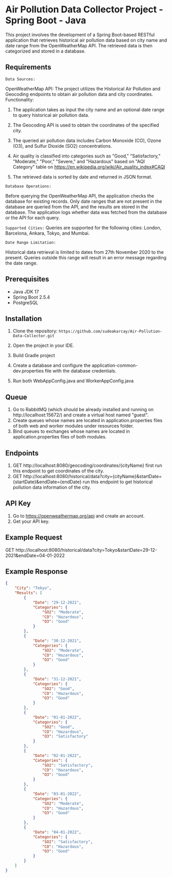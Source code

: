 
# Air Pollution Data Collector Project - Spring Boot - Java
This project involves the development of a Spring Boot-based RESTful application that retrieves historical air pollution data based on city name and date range from the OpenWeatherMap API. The retrieved data is then categorized and stored in a database. 

## Requirements

`Data Sources:`

OpenWeatherMap API: The project utilizes the Historical Air Pollution and Geocoding endpoints to obtain air pollution data and city coordinates.
Functionality:

1. The application takes as input the city name and an optional date range to query historical air pollution data.
2. The Geocoding API is used to obtain the coordinates of the specified city.
3. The queried air pollution data includes Carbon Monoxide (CO), Ozone (O3), and Sulfur Dioxide (SO2) concentrations.
4. Air quality is classified into categories such as "Good," "Satisfactory," "Moderate," "Poor," "Severe," and "Hazardous" based on "AQI Category" table on https://en.wikipedia.org/wiki/Air_quality_index#CAQI 

5. The retrieved data is sorted by date and returned in JSON format.

`Database Operations:`

Before querying the OpenWeatherMap API, the application checks the database for existing records.
Only date ranges that are not present in the database are queried from the API, and the results are stored in the database.
The application logs whether data was fetched from the database or the API for each query.

`Supported Cities:` Queries are supported for the following cities: London, Barcelona, Ankara, Tokyo, and Mumbai.

`Date Range Limitation:`

Historical data retrieval is limited to dates from 27th November 2020 to the present. Queries outside this range will result in an error message regarding the date range.



## Prerequisites
- Java JDK 17
- Spring Boot 2.5.4
- PostgreSQL


## Installation

1. Clone the repository: `https://github.com/sudeakarcay/Air-Pollution-Data-Collector.git`

2. Open the project in your IDE.

3. Build Gradle project

4. Create a database and configure the application-common-dev.properties file with the database credentials.

5. Run both WebAppConfig.java and WorkerAppConfig.java

## Queue

1. Go to RabbitMQ (which should be already installed and running on http://localhost:15672/) and create a virtual host named "guest".
2. Create queues whose names are located in application.properties files of both web and worker modules under resources folder.
3. Bind queues to exchanges whose names are located in application.properties files of both modules.

## Endpoints

1. GET http://localhost:8080/geocoding/coordinates/{cityName} first run this endpoint to get coordinates of the city.
2. GET http://localhost:8080/historical/data?city={cityName}&startDate={startDate}&endDate={endDate} run this endpoint to get historical pollution data information of the city.

## API Key

1. Go to https://openweathermap.org/api and create an account.
2. Get your API key.


## Example Request

GET http://localhost:8080/historical/data?city=Tokyo&startDate=29-12-2021&endDate=04-01-2022

## Example Response 

``` json
{
    "City": "Tokyo",
    "Results": [
        {
            "Date": "29-12-2021",
            "Categories": {
                "SO2": "Moderate",
                "CO": "Hazardous",
                "O3": "Good"
            }
        },
        {
            "Date": "30-12-2021",
            "Categories": {
                "SO2": "Moderate",
                "CO": "Hazardous",
                "O3": "Good"
            }
        },
        {
            "Date": "31-12-2021",
            "Categories": {
                "SO2": "Good",
                "CO": "Hazardous",
                "O3": "Good"
            }
        },
        {
            "Date": "01-01-2022",
            "Categories": {
                "SO2": "Good",
                "CO": "Hazardous",
                "O3": "Satisfactory"
            }
        },
        {
            "Date": "02-01-2022",
            "Categories": {
                "SO2": "Satisfactory",
                "CO": "Hazardous",
                "O3": "Good"
            }
        },
        {
            "Date": "03-01-2022",
            "Categories": {
                "SO2": "Moderate",
                "CO": "Hazardous",
                "O3": "Good"
            }
        },
        {
            "Date": "04-01-2022",
            "Categories": {
                "SO2": "Satisfactory",
                "CO": "Hazardous",
                "O3": "Good"
            }
        }
    ]
}
